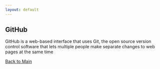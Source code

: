 ```yaml
---
layout: default
---
```


## GitHub

GitHub is a web-based interface that uses Git, the open source version control software that lets multiple people make separate changes to web pages at the same time

[Back to Main](./)
